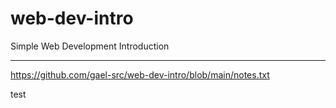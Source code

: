 # web-dev-intro

Simple Web Development Introduction

---

https://github.com/gael-src/web-dev-intro/blob/main/notes.txt

test
